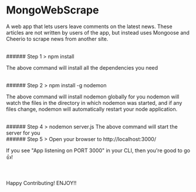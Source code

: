 # MongoWebScrape
<p>A web app that lets users leave comments on the latest news. 
These articles are not written by users of the app, but instead uses Mongoose 
and Cheerio to scrape news from another site.</p>
<br/>
###### Step 1
> npm install

The above command will install all the dependencies you need

<br/>
###### Step 2
> npm install -g nodemon

The above command will install nodemon globally for you
nodemon will watch the files in the directory in which nodemon was started, and if any files 
change, nodemon will automatically restart your node application.

<br/>
###### Step 4
> nodemon server.js
The above command will start the server for you

<br/>
###### Step 5
> Open your browser to http://localhost:3000/

If you see "App listening on PORT 3000" in your CLI, then you're good to go :thumbsup:!

<br/>
<br/>
Happy Contributing! ENJOY!!
